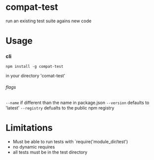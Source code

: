 compat-test
===========

run an existing test suite agains new code

# Usage

### cli
`npm install -g compat-test`

in your directory 'comat-test'

###### flags
`--name` if different than the name in package.json
`--version` defaults to 'latest'
`--registry` defualts to the public npm registry

# Limitations
* Must be able to run tests with `require('module_dir/test')
* no dynamic requires
* all tests must be in the test directory
